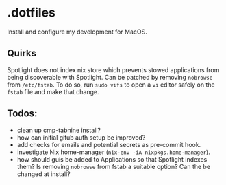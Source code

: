 # .dotfiles
Install and configure my development for MacOS.

## Quirks
Spotlight does not index nix store which prevents stowed applications from being discoverable with Spotlight. Can be patched by removing `nobrowse` from `/etc/fstab`. To do so, run `sudo vifs` to open a `vi` editor safely on the `fstab` file and make that change.

## Todos:
- clean up cmp-tabnine install?
- how can initial gitub auth setup be improved?
- add checks for emails and potential secrets as pre-commit hook.
- investigate Nix home-manager (`nix-env -iA nixpkgs.home-manager`).
- how should guis be added to Applications so that Spotlight indexes them? Is removing `nobrowse` from fstab a suitable option? Can the be changed at install?
